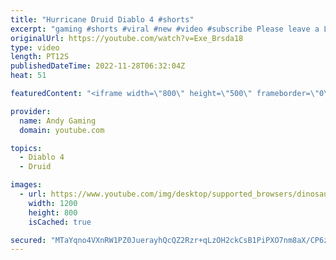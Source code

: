 ```yaml
---
title: "Hurricane Druid Diablo 4 #shorts"
excerpt: "gaming #shorts #viral #new #video #subscribe Please leave a Like & Subscribe, it helps the channel grow!"
originalUrl: https://youtube.com/watch?v=Exe_Brsda18
type: video
length: PT12S
publishedDateTime: 2022-11-28T06:32:04Z
heat: 51

featuredContent: "<iframe width=\"800\" height=\"500\" frameborder=\"0\" src=\"https://www.youtube.com/embed/Exe_Brsda18\" allow=\"accelerometer; autoplay; encrypted-media; gyroscope; picture-in-picture\" allowfullscreen></iframe>"

provider:
  name: Andy Gaming
  domain: youtube.com

topics:
  - Diablo 4
  - Druid

images:
  - url: https://www.youtube.com/img/desktop/supported_browsers/dinosaur.png
    width: 1200
    height: 800
    isCached: true

secured: "MTaYqno4VXnRW1PZ0JuerayhQcQZ2Rzr+qLzOH2ckCsB1PiPXO7nm8aX/CP6zc4Kavs6xPOVAvqay3VCFYi1NpO08egwAUYQCG7xDPBIG4MjEq9e3NT0lmyyPkP79kCgn2uVEbjuJUZKNI2xQa1tKoHUkfNWbSpnvtoNq8AOqJ5RAlwgFfF16RrH9VZscV+y3QiWhgxGsFuohxq5ZrdYIhppbhJBBrr18gIpzz1aESgfC3+Ma0WjuVyTie2ShJmXtgsWjJz3GUIty9Ye8vpQugRQSvpRNH7Kz/iRrfGwhUqL16YiXwOvgqdTMP1jW4kYdb7C3CVFGzM84T8W2Qcbfa7Sx31bY0K1l29bCtbXloObdr057YMiQ15jTYMaJdLFIcs6Pi5Gx57xRrgkZAwyMZTVC1087abUdO1L3hiQ3qI=;usabBJ6w7LR7Yt4KMliWew=="
---
```


